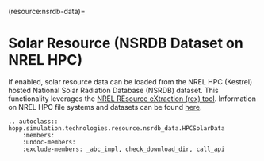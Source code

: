 (resource:nsrdb-data)=
# Solar Resource (NSRDB Dataset on NREL HPC)

If enabled, solar resource data can be loaded from the NREL HPC (Kestrel) hosted National Solar Radiation Database (NSRDB) dataset. This functionality leverages the [NREL REsource eXtraction (rex) tool](https://github.com/NREL/rex). Information on NREL HPC file systems and datasets can be found [here](https://nrel.github.io/HPC/Documentation/Systems/Kestrel/Filesystems/#projectfs).

```{eval-rst}
.. autoclass:: hopp.simulation.technologies.resource.nsrdb_data.HPCSolarData
    :members:
    :undoc-members:
    :exclude-members: _abc_impl, check_download_dir, call_api
```